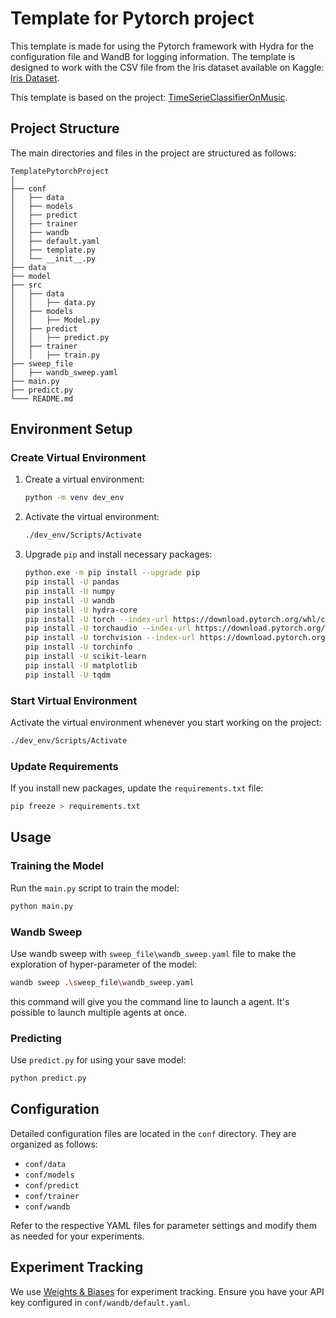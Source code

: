 # Template for Pytorch project

This template is made for using the Pytorch framework with Hydra for the configuration file and WandB for logging information. The template is designed to work with the CSV file from the Iris dataset available on Kaggle: [Iris Dataset](https://www.kaggle.com/datasets/vikrishnan/iris-dataset).

This template is based on the project: [TimeSerieClassifierOnMusic](https://github.com/yannsadowski/TimeSerieClassifierOnMusic).

## Project Structure

The main directories and files in the project are structured as follows:

```
TemplatePytorchProject
│
├── conf
│   ├── data
│   ├── models
│   ├── predict
│   ├── trainer
│   ├── wandb
│   ├── default.yaml
│   ├── template.py
│   └── __init__.py
├── data
├── model
├── src
│   ├── data
│   │   ├── data.py
│   ├── models
│   │   ├── Model.py
│   ├── predict
│   │   ├── predict.py
│   ├── trainer
│   │   ├── train.py
├── sweep_file
│   ├── wandb_sweep.yaml
├── main.py
├── predict.py
└─── README.md
```

## Environment Setup

### Create Virtual Environment

1. Create a virtual environment:

    ```sh
    python -m venv dev_env
    ```

2. Activate the virtual environment:

    ```sh
    ./dev_env/Scripts/Activate
    ```

3. Upgrade `pip` and install necessary packages:

    ```sh
    python.exe -m pip install --upgrade pip
    pip install -U pandas
    pip install -U numpy
    pip install -U wandb
    pip install -U hydra-core
    pip install -U torch --index-url https://download.pytorch.org/whl/cu121
    pip install -U torchaudio --index-url https://download.pytorch.org/whl/cu121
    pip install -U torchvision --index-url https://download.pytorch.org/whl/cu121
    pip install -U torchinfo
    pip install -U scikit-learn
    pip install -U matplotlib
    pip install -U tqdm

    ```

### Start Virtual Environment

Activate the virtual environment whenever you start working on the project:

```sh
./dev_env/Scripts/Activate
```

### Update Requirements

If you install new packages, update the `requirements.txt` file:

```sh
pip freeze > requirements.txt
```

## Usage

### Training the Model

Run the `main.py` script to train the model:

```sh
python main.py
```

### Wandb Sweep

Use wandb sweep with `sweep_file\wandb_sweep.yaml` file to make the exploration of hyper-parameter of the model:

```sh
wandb sweep .\sweep_file\wandb_sweep.yaml
```

this command will give you the command line to launch a agent.
It's possible to launch multiple agents at once.

### Predicting

Use `predict.py` for using your save model:

```sh
python predict.py
```


## Configuration

Detailed configuration files are located in the `conf` directory. They are organized as follows:

- `conf/data`
- `conf/models`
- `conf/predict`
- `conf/trainer`
- `conf/wandb`

Refer to the respective YAML files for parameter settings and modify them as needed for your experiments.


## Experiment Tracking

We use [Weights & Biases](https://wandb.ai/) for experiment tracking. Ensure you have your API key configured in `conf/wandb/default.yaml`.
